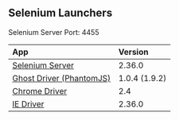 Selenium Launchers
---
Selenium Server Port: 4455

| App | Version |
|:-----------|:-------------|
| [Selenium Server](http://seleniumhq.org) | 2.36.0
| [Ghost Driver (PhantomJS)](http://phantomjs.org/) | 1.0.4 (1.9.2)
| [Chrome Driver](https://code.google.com/p/chromedriver/) | 2.4
| [IE Driver](https://code.google.com/p/selenium/downloads/list) | 2.36.0

